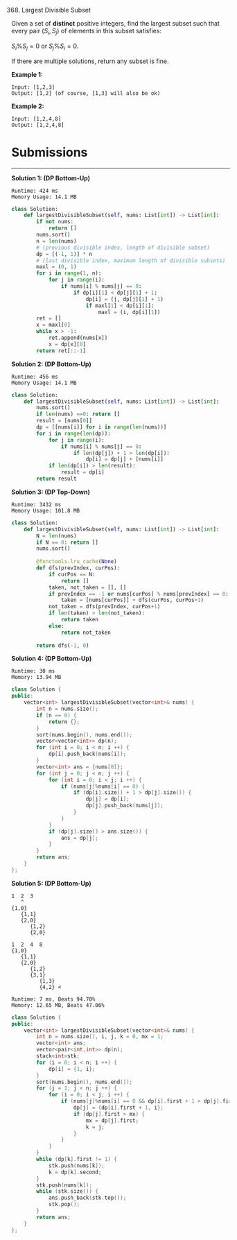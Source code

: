 368. Largest Divisible Subset

Given a set of **distinct** positive integers, find the largest subset such that every pair $(S_i, S_j)$ of elements in this subset satisfies:

$S_i \% S_j = 0$ or $S_j \% S_i = 0.$

If there are multiple solutions, return any subset is fine.

**Example 1:**

```
Input: [1,2,3]
Output: [1,2] (of course, [1,3] will also be ok)
```

**Example 2:**
```
Input: [1,2,4,8]
Output: [1,2,4,8]
```

# Submissions
---
**Solution 1: (DP Bottom-Up)**
```
Runtime: 424 ms
Memory Usage: 14.1 MB
```
```python
class Solution:
    def largestDivisibleSubset(self, nums: List[int]) -> List[int]:
        if not nums:
            return []
        nums.sort()
        n = len(nums)
        # (previous divisible index, length of divisible subset)
        dp = [(-1, 1)] * n
        # (last divisible index, maximum length of divisible subsets)
        maxl = (0, 1)
        for i in range(1, n):
            for j in range(i):
                if nums[i] % nums[j] == 0:
                    if dp[i][1] < dp[j][1] + 1:
                        dp[i] = (j, dp[j][1] + 1)
                        if maxl[1] < dp[i][1]:
                            maxl = (i, dp[i][1])
        ret = []
        x = maxl[0]
        while x > -1:
            ret.append(nums[x])
            x = dp[x][0]
        return ret[::-1]
```

**Solution 2: (DP Bottom-Up)**
```
Runtime: 456 ms
Memory Usage: 14.1 MB
```
```python
class Solution:
    def largestDivisibleSubset(self, nums: List[int]) -> List[int]:
        nums.sort()
        if len(nums) ==0: return []
        result = [nums[0]]
        dp = [[nums[i]] for i in range(len(nums))]
        for i in range(len(dp)):
            for j in range(i):
                if nums[i] % nums[j] == 0:
                    if len(dp[j]) + 1 > len(dp[i]):
                        dp[i] = dp[j] + [nums[i]]
            if len(dp[i]) > len(result):
                result = dp[i]
        return result
```

**Solution 3: (DP Top-Down)**
```
Runtime: 3432 ms
Memory Usage: 101.8 MB
```
```python
class Solution:
    def largestDivisibleSubset(self, nums: List[int]) -> List[int]:
        N = len(nums)
        if N == 0: return []
        nums.sort()
        
        @functools.lru_cache(None)
        def dfs(prevIndex, curPos):
            if curPos == N:
                return []
            taken, not_taken = [], []
            if prevIndex == -1 or nums[curPos] % nums[prevIndex] == 0:
                taken = [nums[curPos]] + dfs(curPos, curPos+1)
            not_taken = dfs(prevIndex, curPos+1)
            if len(taken) > len(not_taken):
                return taken
            else:
                return not_taken
        
        return dfs(-1, 0)
```

**Solution 4: (DP Bottom-Up)**
```
Runtime: 30 ms
Memory: 13.94 MB
```
```c++
class Solution {
public:
    vector<int> largestDivisibleSubset(vector<int>& nums) {
        int n = nums.size();
        if (n == 0) {
            return {};
        }
        sort(nums.begin(), nums.end());
        vector<vector<int>> dp(n);
        for (int i = 0; i < n; i ++) {
            dp[i].push_back(nums[i]);
        }
        vector<int> ans = {nums[0]};
        for (int j = 0; j < n; j ++) {
            for (int i = 0; i < j; i ++) {
                if (nums[j]%nums[i] == 0) {
                    if (dp[i].size() + 1 > dp[j].size()) {
                        dp[j] = dp[i];
                        dp[j].push_back(nums[j]);
                    }
                }
            }
            if (dp[j].size() > ans.size()) {
                ans = dp[j];
            }
        }
        return ans;
    }
};
```

**Solution 5: (DP Bottom-Up)**

    1  2  3
       ^
    {1,0}
       {1,1}
       {2,0}
          {1,2}
          {2,0}

    1  2  4  8
    {1,0}
       {1,1}
       {2,0}
          {1,2}
          {3,1}
             {1,3}
             {4,2} <

```
Runtime: 7 ms, Beats 94.70%
Memory: 12.65 MB, Beats 47.06%
```
```c++
class Solution {
public:
    vector<int> largestDivisibleSubset(vector<int>& nums) {
        int n = nums.size(), i, j, k = 0, mx = 1;
        vector<int> ans;
        vector<pair<int,int>> dp(n);
        stack<int>stk;
        for (i = 0; i < n; i ++) {
            dp[i] = {1, i};
        }
        sort(nums.begin(), nums.end());
        for (j = 1; j < n; j ++) {
            for (i = 0; i < j; i ++) {
                if (nums[j]%nums[i] == 0 && dp[i].first + 1 > dp[j].first) {
                    dp[j] = {dp[i].first + 1, i};
                    if (dp[j].first > mx) {
                        mx = dp[j].first;
                        k = j;
                    }
                }
            }
        }
        while (dp[k].first != 1) {
            stk.push(nums[k]);
            k = dp[k].second;
        }
        stk.push(nums[k]);
        while (stk.size()) {
            ans.push_back(stk.top());
            stk.pop();
        }
        return ans;
    }
};
```
